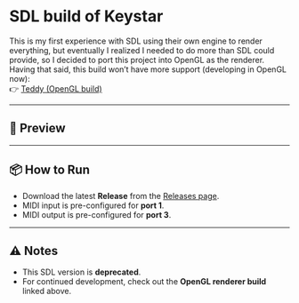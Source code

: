 # SDL build of Keystar

This is my first experience with SDL using their own engine to render everything, but eventually I realized I needed to do more than SDL could provide, so I decided to port this project into OpenGL as the renderer.  
Having that said, this build won’t have more support (developing in OpenGL now):  
👉 [Teddy (OpenGL build)](https://github.com/desantesway/Teddy.git)

---

## 🎥 Preview


---

## 📦 How to Run
- Download the latest **Release** from the [Releases page](../../releases).  
- MIDI input is pre-configured for **port 1**.  
- MIDI output is pre-configured for **port 3**.  

---

## ⚠️ Notes
- This SDL version is **deprecated**.  
- For continued development, check out the **OpenGL renderer build** linked above.
